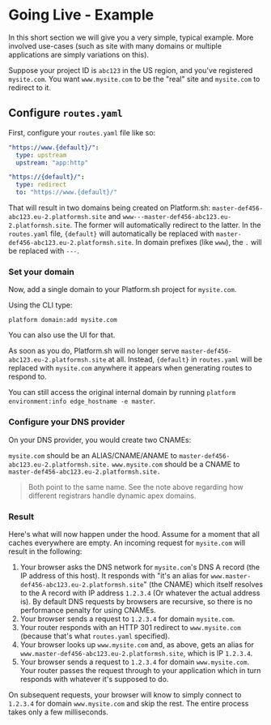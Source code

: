 # Going Live - Example

In this short section we will give you a  very simple, typical example. More involved use-cases (such as site with many domains or multiple applications are simply variations on this).

Suppose your project ID is `abc123` in the US region, and you've registered `mysite.com`.  You want `www.mysite.com` to be the "real" site and `mysite.com` to redirect to it.

## Configure `routes.yaml`

First, configure your `routes.yaml` file like so:

```yaml
"https://www.{default}/":
  type: upstream
  upstream: "app:http"

"https://{default}/":
  type: redirect
  to: "https://www.{default}/"
```

That will result in two domains being created on Platform.sh: `master-def456-abc123.eu-2.platformsh.site` and `www---master-def456-abc123.eu-2.platformsh.site`.  The former will automatically redirect to the latter.  In the `routes.yaml` file, `{default}` will automatically be replaced with `master-def456-abc123.eu-2.platformsh.site`.  In domain prefixes (like `www`), the `.` will be replaced with `---`.

### Set your domain

Now, add a single domain to your Platform.sh project for `mysite.com`.  

Using the CLI type:

```platform domain:add mysite.com```

You can also use the UI for that.

As soon as you do, Platform.sh will no longer serve `master-def456-abc123.eu-2.platformsh.site` at all.  Instead, `{default}` in `routes.yaml` will be replaced with `mysite.com` anywhere it appears when generating routes to respond to.

You can still access the original internal domain by running `platform environment:info edge_hostname -e master`.

### Configure your DNS provider

On your DNS provider, you would create two CNAMEs:

`mysite.com` should be an ALIAS/CNAME/ANAME  to `master-def456-abc123.eu-2.platformsh.site.`
`www.mysite.com` should be a CNAME to `master-def456-abc123.eu-2.platformsh.site.`

>  Both point to the same name. See the note above regarding how different registrars handle dynamic apex domains.

### Result

Here's what will now happen under the hood.  Assume for a moment that all caches everywhere are empty.  An incoming request for `mysite.com` will result in the following:

1. Your browser asks the DNS network for `mysite.com`'s DNS A record (the IP address of this host).  It responds with "it's an alias for `www.master-def456-abc123.eu-2.platformsh.site`" (the CNAME) which itself resolves to the A record with IP address `1.2.3.4`  (Or whatever the actual address is). By default DNS requests by browsers are recursive, so there is no performance penalty for using CNAMEs.
3. Your browser sends a request to `1.2.3.4` for domain `mysite.com`.
4. Your router responds with an HTTP 301 redirect to `www.mysite.com` (because that's what `routes.yaml` specified).
5. Your browser looks up `www.mysite.com` and, as above, gets an alias for `www.master-def456-abc123.eu-2.platformsh.site`, which is IP `1.2.3.4`.
6. Your browser sends a request to `1.2.3.4` for domain `www.mysite.com`.  Your router passes the request through to your application which in turn responds with whatever it's supposed to do.

On subsequent requests, your browser will know to simply connect to `1.2.3.4` for domain `www.mysite.com` and skip the rest.  The entire process takes only a few milliseconds.
